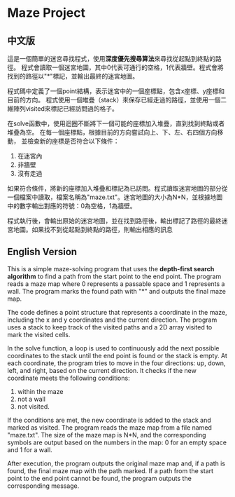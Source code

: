 # Maze Project

## 中文版
這是一個簡單的迷宮尋找程式，使用**深度優先搜尋算法**來尋找從起點到終點的路徑。
程式會讀取一個迷宮地圖，其中0代表可通行的空格，1代表牆壁。程式會將找到的路徑以"*"標記，並輸出最終的迷宮地圖。

程式碼中定義了一個point結構，表示迷宮中的一個座標點，包含x座標、y座標和目前的方向。
程式使用一個堆疊（stack）來保存已經走過的路徑，並使用一個二維陣列visited來標記已經訪問過的格子。

在solve函數中，使用迴圈不斷將下一個可能的座標加入堆疊，直到找到終點或者堆疊為空。
在每一個座標點，根據目前的方向嘗試向上、下、左、右四個方向移動，
並檢查新的座標是否符合以下條件：
1. 在迷宮內
2. 非牆壁
3. 沒有走過

如果符合條件，將新的座標加入堆疊和標記為已訪問。程式讀取迷宮地圖的部分從一個檔案中讀取，檔案名稱為"maze.txt"。迷宮地圖的大小為N*N，並根據地圖中的數字輸出對應的符號：0為空格，1為牆壁。

程式執行後，會輸出原始的迷宮地圖，並在找到路徑後，輸出標記了路徑的最終迷宮地圖。如果找不到從起點到終點的路徑，則輸出相應的訊息
## English Version
This is a simple maze-solving program that uses the **depth-first search algorithm** to find a path from the start point to the end point.
The program reads a maze map where 0 represents a passable space and 1 represents a wall. The program marks the found path with "*" and outputs the final maze map.

The code defines a point structure that represents a coordinate in the maze, including the x and y coordinates and the current direction.
The program uses a stack to keep track of the visited paths and a 2D array visited to mark the visited cells.

In the solve function, a loop is used to continuously add the next possible coordinates to the stack until the end point is found or the stack is empty.
At each coordinate, the program tries to move in the four directions: up, down, left, and right, based on the current direction.
It checks if the new coordinate meets the following conditions:
1. within the maze
2. not a wall
3. not visited.
   
If the conditions are met, the new coordinate is added to the stack and marked as visited.
The program reads the maze map from a file named "maze.txt". The size of the maze map is N*N, and the corresponding symbols are output based on the numbers in the map: 0 for an empty space and 1 for a wall.

After execution, the program outputs the original maze map and, if a path is found, the final maze map with the path marked. If a path from the start point to the end point cannot be found, the program outputs the corresponding message.
